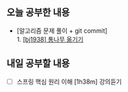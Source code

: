 ## 오늘 공부한 내용
- [알고리즘 문제 풀이 + git commit] <br>1. [[bj1938] 통나무 옮기기](https://github.com/UsainTurtle/UsainTurtleAlgo2/blob/main/20220627/bj1938_%ED%86%B5%EB%82%98%EB%AC%B4%EC%98%AE%EA%B8%B0%EA%B8%B0_%EA%B6%8C%EC%9C%A0%EB%82%98.md)

## 내일 공부할 내용
- [ ] 스프링 핵심 원리 이해 [1h38m] 강의듣기 
